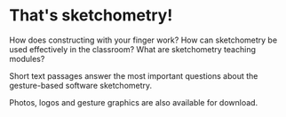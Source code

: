 # That's sketchometry!             

How does constructing with your finger work? 
How can sketchometry be used effectively in the classroom? 
What are sketchometry teaching modules?

Short text passages answer the most important questions about the gesture-based software sketchometry.

Photos, logos and gesture graphics are also available for download.